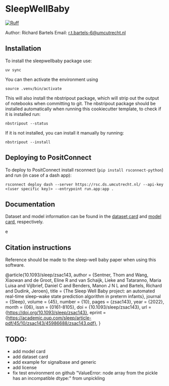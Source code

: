 # SleepWellBaby

[![Ruff](https://img.shields.io/endpoint?url=https://raw.githubusercontent.com/astral-sh/ruff/main/assets/badge/v2.json)](https://github.com/astral-sh/ruff)

Author: Richard Bartels
Email: r.t.bartels-6@umcutrecht.nl

## Installation

To install the sleepwellbaby package use:

```{bash}
uv sync
```

You can then activate the environment using

```{bash}
source .venv/bin/activate
```

This will also install the nbstripout package, which will strip out the output of notebooks when committing to git.
The nbstripout package should be installed automatically when running this cookiecutter template, to check if it is installed run:

```{bash}
nbstripout --status
```

If it is not installed, you can install it manually by running:

```{bash}
nbstripout --install
```

## Deploying to PositConnect

To deploy to PositConnect install rsconnect (`pip install rsconnect-python`) and run (in case of a dash app):
```{bash}
rsconnect deploy dash --server https://rsc.ds.umcutrecht.nl/ --api-key <(user specific key)> --entrypoint run.app:app .
```

## Documentation
Dataset and model information can be found in the [dataset card](docs/dataset_card.md) and [model card](docs/model_card.md), respectively.

e

## Citation instructions
Reference should be made to the sleep-well baby paper when using this software.

@article{10.1093/sleep/zsac143,
    author = {Sentner, Thom and Wang, Xiaowan and de Groot, Eline R and van Schaijk, Lieke and Tataranno, Maria Luisa and Vijlbrief, Daniel C and Benders, Manon J N L and Bartels, Richard and Dudink, Jeroen},
    title = {The Sleep Well Baby project: an automated real-time sleep–wake state prediction algorithm in preterm infants},
    journal = {Sleep},
    volume = {45},
    number = {10},
    pages = {zsac143},
    year = {2022},
    month = {06},
    issn = {0161-8105},
    doi = {10.1093/sleep/zsac143},
    url = {https://doi.org/10.1093/sleep/zsac143},
    eprint = {https://academic.oup.com/sleep/article-pdf/45/10/zsac143/45986688/zsac143.pdf},
}

## TODO:
* add model card
* add dataset card
* add example for signalbase and generic
* add license
* fix test environment on github "ValueError: node array from the pickle has an incompatible dtype:" from unpickling
